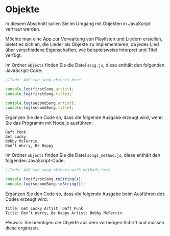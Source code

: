 # Objekte

In diesem Abschnitt sollen Sie im Umgang mit Objekten in JavaScript vertraut werden.

Möchte man eine App zur Verwaltung von Playlisten und Liedern erstellen, bietet es sich an, die Lieder als Objekte zu implementieren, da jedes Lied über verschiedene Eigenschaften, wie beispielsweise Interpret und Titel verfügt.

Im Ordner `objects` finden Sie die Datei `song.js`, diese enthält den folgenden JavaScript-Code:

~~~javascript
//Todo: Add two song objects here

console.log(firstSong.artist);
console.log(firstSong.title);

console.log(secondSong.artist);
console.log(secondSong.title);

~~~

Ergänzen Sie den Code so, dass die folgende Ausgabe erzeugt wird, wenn Sie das Programm mit Node.js ausführen:

```shell
Daft Punk
Get Lucky
Bobby McFerrin
Don’t Worry, Be Happy
```

Im Ordner `objects` finden Sie die Datei `songs_method.js`, diese enthält den folgenden JavaScript-Code:

```js
//Todo: Add two song objects with methods here

console.log(firstSong.toString());
console.log(secondSong.toString());
```

Ergänzen Sie den Code so, dass die folgende Ausgabe beim Ausführen des Codes erzeugt wird:

```shell
Title: Get Lucky Artist: Daft Punk
Title: Don’t Worry, Be Happy Artist: Bobby McFerrin
```

*Hinweis*: Sie benötigen die Objekte aus dem vorherigen Schritt und müssen diese ergänzen.
